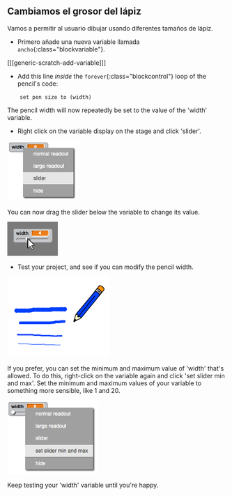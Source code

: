 ## Cambiamos el grosor del lápiz

Vamos a permitir al usuario dibujar usando diferentes tamaños de lápiz.

+ Primero añade una nueva variable llamada `ancho`{:class="blockvariable"}.

[[[generic-scratch-add-variable]]]

+ Add this line *inside* the `forever`{:class="blockcontrol"} loop of the pencil's code:

```blocks
    set pen size to (width)
```

The pencil width will now repeatedly be set to the value of the 'width' variable.

+ Right click on the variable display on the stage and click 'slider'.

![screenshot](images/paint-slider.png)

You can now drag the slider below the variable to change its value.

![screenshot](images/paint-slider-change.png)

+ Test your project, and see if you can modify the pencil width.

![screenshot](images/paint-width-test.png)

If you prefer, you can set the minimum and maximum value of 'width' that's allowed. To do this, right-click on the variable again and click 'set slider min and max'. Set the minimum and maximum values of your variable to something more sensible, like 1 and 20.

![screenshot](images/paint-slider-max.png)

Keep testing your 'width' variable until you're happy.